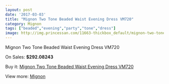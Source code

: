 ```yaml
---
layout: post
date: '2017-03-03'
title: "Mignon Two Tone Beaded Waist Evening Dress VM720"
category: Mignon
tags: ["beaded","evening","party","tone","dress"]
image: http://img.princessan.com/11663-thickbox_default/mignon-two-tone-beaded-waist-evening-dress-vm720.jpg
---
```

Mignon Two Tone Beaded Waist Evening Dress VM720

On Sales: **$292.08243**
<a href="https://www.princessan.com/en/mignon/5446-mignon-two-tone-beaded-waist-evening-dress-vm720.html"><amp-img layout="responsive" width="600" height="600" src="//img.princessan.com/11663-thickbox_default/mignon-two-tone-beaded-waist-evening-dress-vm720.jpg" alt="Mignon Two Tone Beaded Waist Evening Dress VM720 0" /></a>
<a href="https://www.princessan.com/en/mignon/5446-mignon-two-tone-beaded-waist-evening-dress-vm720.html"><amp-img layout="responsive" width="600" height="600" src="//img.princessan.com/11665-thickbox_default/mignon-two-tone-beaded-waist-evening-dress-vm720.jpg" alt="Mignon Two Tone Beaded Waist Evening Dress VM720 1" /></a>
<a href="https://www.princessan.com/en/mignon/5446-mignon-two-tone-beaded-waist-evening-dress-vm720.html"><amp-img layout="responsive" width="600" height="600" src="//img.princessan.com/11664-thickbox_default/mignon-two-tone-beaded-waist-evening-dress-vm720.jpg" alt="Mignon Two Tone Beaded Waist Evening Dress VM720 2" /></a>

Buy it: [Mignon Two Tone Beaded Waist Evening Dress VM720](https://www.princessan.com/en/mignon/5446-mignon-two-tone-beaded-waist-evening-dress-vm720.html "Mignon Two Tone Beaded Waist Evening Dress VM720")

View more: [Mignon](https://www.princessan.com/en/44-mignon "Mignon")